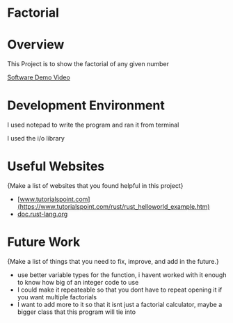 # Factorial
# Overview

This Project is to show the factorial of any given number

[Software Demo Video](https://www.loom.com/share/91daa5eb83084a45882582a3d992d2fb)

# Development Environment

I used notepad to write the program and ran it from terminal

I used the i/o library

# Useful Websites

{Make a list of websites that you found helpful in this project}

- [www.tutorialspoint.com](https://www.tutorialspoint.com/rust/rust_helloworld_example.htm)
- [doc.rust-lang.org](https://doc.rust-lang.org/rust-by-example/fn.html)

# Future Work

{Make a list of things that you need to fix, improve, and add in the future.}

- use better variable types for the function, i havent worked with it enough to know how big of an integer code to use
- I could make it repeateable so that you dont have to repeat opening it if you want multiple factorials
- I want to add more to it so that it isnt just a factorial calculator, maybe a bigger class that this program will tie into
